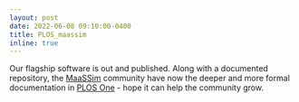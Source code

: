 ```yaml
---
layout: post
date: 2022-06-08 09:10:00-0400
title: PLOS_maassim
inline: true
---
```


Our flagship software is out and published. Along with a documented repository, the [MaaSSim](https://github.com/RafalKucharskiPK/MaaSSim) community have now the deeper and more formal documentation in [PLOS One](https://journals.plos.org/plosone/article?id=10.1371/journal.pone.0269682) - hope it can help the community grow. 
